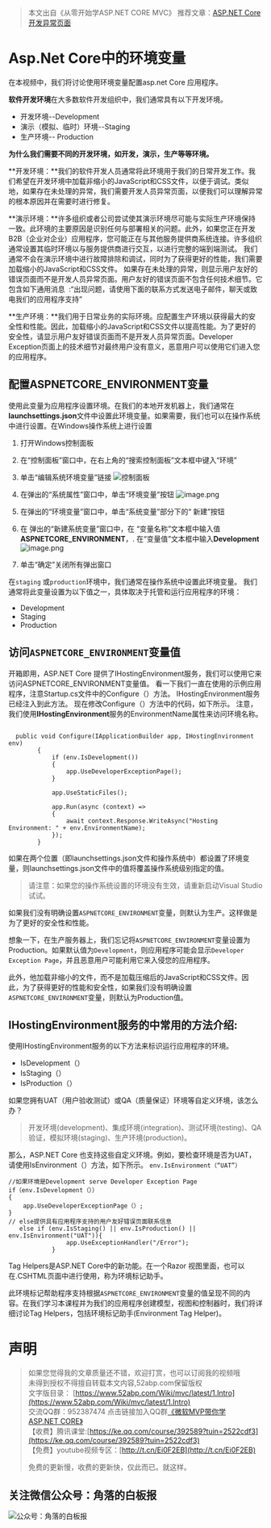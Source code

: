 >  本文出自《从零开始学ASP.NET CORE MVC》
> 推荐文章：[ASP.NET Core开发异常页面](https://www.52abp.com/wiki/mvc/0.1.4/13.DeveloperException)

# Asp.Net Core中的环境变量
在本视频中，我们将讨论使用环境变量配置asp.net Core 应用程序。

**软件开发环境**在大多数软件开发组织中，我们通常具有以下开发环境。

*   开发环境--Development
*   演示（模拟、临时）环境--Staging
*   生产环境-- Production

**为什么我们需要不同的开发环境，如开发，演示，生产等等环境。** 

**开发环境：**我们的软件开发人员通常将此环境用于我们的日常开发工作。我们希望在开发环境中加载非缩小的JavaScript和CSS文件，以便于调试。类似地，如果存在未处理的异常，我们需要开发人员异常页面，以便我们可以理解异常的根本原因并在需要时进行修复。 

**演示环境：**许多组织或者公司尝试使其演示环境尽可能与实际生产环境保持一致。此环境的主要原因是识别任何与部署相关的问题。此外，如果您正在开发B2B（企业对企业）应用程序，您可能正在与其他服务提供商系统连接。许多组织通常设置其临时环境以与服务提供商进行交互，以进行完整的端到端测试。
我们通常不会在演示环境中进行故障排除和调试，同时为了获得更好的性能，我们需要加载缩小的JavaScript和CSS文件。
如果存在未处理的异常，则显示用户友好的错误页面而不是开发人员异常页面。用户友好的错误页面不包含任何技术细节。它包含如下通用消息  :“出现问题，请使用下面的联系方式发送电子邮件，聊天或致电我们的应用程序支持” 

**生产环境：**我们用于日常业务的实际环境。应配置生产环境以获得最大的安全性和性能。因此，加载缩小的JavaScript和CSS文件以提高性能。为了更好的安全性，请显示用户友好错误页面而不是开发人员异常页面。Developer Exception页面上的技术细节对最终用户没有意义，恶意用户可以使用它们进入您的应用程序。 

## **配置ASPNETCORE_ENVIRONMENT变量**

使用此变量为应用程序设置环境。在我们的本地开发机器上，我们通常在**launchsettings.json**文件中设置此环境变量。如果需要，我们也可以在操作系统中进行设置。在Windows操作系统上进行设置

1.  打开Windows控制面板
2. 在“控制面板”窗口中，在右上角的“搜索控制面板”文本框中键入“环境”
3. 单击“编辑系统环境变量”链接 
![控制面板](https://upload-images.jianshu.io/upload_images/1979022-0b19c91d8c5af70a.png?imageMogr2/auto-orient/strip%7CimageView2/2/w/1240)

4. 在弹出的“系统属性”窗口中，单击“环境变量”按钮 
![image.png](https://upload-images.jianshu.io/upload_images/1979022-63eb03b8d48290fa.png?imageMogr2/auto-orient/strip%7CimageView2/2/w/1240)

5. 在弹出的“环境变量”窗口中，单击“系统变量”部分下的“ 新建”按钮
6. 在 弹出的“新建系统变量”窗口中，在 “变量名称”文本框中输入值**ASPNETCORE_ENVIRONMENT**，. 在“变量值”文本框中输入**Development**
![image.png](https://upload-images.jianshu.io/upload_images/1979022-a472fefae729b79b.png?imageMogr2/auto-orient/strip%7CimageView2/2/w/1240)

6. 单击“确定”关闭所有弹出窗口

在``staging`` 或``production``环境中，我们通常在操作系统中设置此环境变量。 
我们通常将此变量设置为以下值之一，具体取决于托管和运行应用程序的环境： 

- Development
- Staging
- Production 
 
## 访问``ASPNETCORE_ENVIRONMENT``变量值 

开箱即用，ASP.NET Core 提供了IHostingEnvironment服务，我们可以使用它来访问ASPNETCORE_ENVIRONMENT变量值。
看一下我们一直在使用的示例应用程序，注意Startup.cs文件中的Configure（）方法。
IHostingEnvironment服务已经注入到此方法。
现在修改Configure（）方法中的代码，如下所示。
注意，我们使用**IHostingEnvironment**服务的EnvironmentName属性来访问环境名称。
```

  public void Configure(IApplicationBuilder app, IHostingEnvironment env)
        {
            if (env.IsDevelopment())
            {
                app.UseDeveloperExceptionPage();
            }

            app.UseStaticFiles();

            app.Run(async (context) =>
            {
                await context.Response.WriteAsync("Hosting Environment: " + env.EnvironmentName);
            });
        }
```


如果在两个位置（即launchsettings.json文件和操作系统中）都设置了环境变量，则launchsettings.json文件中的值将覆盖操作系统级别指定的值。


> 请注意：如果您的操作系统设置的环境没有生效，请重新启动Visual Studio 试试。

如果我们没有明确设置``ASPNETCORE_ENVIRONMENT``变量，则默认为生产。这样做是为了更好的安全性和性能。  

想象一下，在生产服务器上，我们忘记将``ASPNETCORE_ENVIRONMENT``变量设置为Production。如果默认值为``Development``，则应用程序可能会显示``Developer Exception Page``，并且恶意用户可能利用它来入侵您的应用程序。  

此外，他加载非缩小的文件，而不是加载压缩后的JavaScript和CSS文件。因此，为了获得更好的性能和安全性，如果我们没有明确设置``ASPNETCORE_ENVIRONMENT``变量，则默认为Production值。 

## IHostingEnvironment服务的中常用的方法介绍:

使用IHostingEnvironment服务的以下方法来标识运行应用程序的环境。
 - IsDevelopment（）
- IsStaging（）
- IsProduction（）



如果您拥有UAT（用户验收测试）或QA（质量保证）环境等自定义环境，该怎么办？
> 开发环境(development)、集成环境(integration)、测试环境(testing)、QA验证，模拟环境(staging)、生产环境(production)。

那么，ASP.NET Core 也支持这些自定义环境。例如，要检查环境是否为UAT，请使用IsEnvironment（）方法，如下所示。 
``
env.IsEnvironment（“UAT”） ``

```
//如果环境是Development serve Developer Exception Page 
if（env.IsDevelopment（））
{ 
    app.UseDeveloperExceptionPage（）; 
} 
// else提供具有应用程序支持的用户友好错误页面联系信息
   else if (env.IsStaging() || env.IsProduction() || env.IsEnvironment("UAT")){
                app.UseExceptionHandler("/Error");
            } 
```

Tag Helpers是ASP.NET Core中的新功能。在一个Razor 视图里面，也可以在.CSHTML页面中进行使用，称为环境标记助手。

此环境标记帮助程序支持根据``ASPNETCORE_ENVIRONMENT``变量的值呈现不同的内容。在我们学习本课程并为我们的应用程序创建模型，视图和控制器时，我们将详细讨论Tag Helpers，包括环境标记助手(Environment Tag Helper)。 








# 声明


> 如果您觉得我的文章质量还不错，欢迎打赏，也可以订阅我的视频哦 </br>
> 未得到授权不得擅自转载本文内容,52abp.com保留版权</br>
> 文字版目录： [https://www.52abp.com/Wiki/mvc/latest/1.Intro](https://www.52abp.com/Wiki/mvc/latest/1.Intro) </br>
> 交流QQ群：952387474 点击链接加入QQ群[《微软MVP带你学ASP.NET CORE》](https://jq.qq.com/?_wv=1027&k=5nq4PFQ)</br>
> 【收费】腾讯课堂:[https://ke.qq.com/course/392589?tuin=2522cdf3](https://ke.qq.com/course/392589?tuin=2522cdf3) </br>
> 【免费】youtube视频专区：[http://t.cn/Ei0F2EB](http://t.cn/Ei0F2EB) </br>
>
>免费的更新慢，收费的更新快，仅此而已。就这样。 </br>

## 关注微信公众号：角落的白板报
![公众号：角落的白板报](https://upload-images.jianshu.io/upload_images/1979022-f19c505c18160c16.png)






